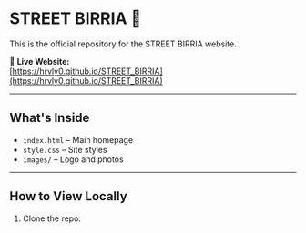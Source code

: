 # STREET BIRRIA 🌮

This is the official repository for the STREET BIRRIA website.

🔗 **Live Website:**  
[https://hrvly0.github.io/STREET_BIRRIA](https://hrvly0.github.io/STREET_BIRRIA)

---

## What's Inside

- `index.html` – Main homepage
- `style.css` – Site styles
- `images/` – Logo and photos

---

## How to View Locally

1. Clone the repo:
